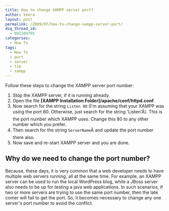 ```yaml
---
title: How to change XAMPP server port?
author: Veera
layout: post
permalink: /2009/07/how-to-change-xampp-server-port/
dsq_thread_id:
  - 891104795
categories:
  - How To
tags:
  - How To
  - port
  - server
  - tip
  - xampp
---
```


Follow these steps to change the XAMPP server port number:

1.  Stop the XAMPP server, if it is running already.
2.  Open the file **[XAMPP Installation Folder]/apache/conf/httpd.conf**.
3.  Now search for the string `Listen 80` (I'm assuming that your XAMPP was using the port 80. Otherwise, just search for the string 'Listen'Â). This is the port number which XAMPP uses. Change this 80 to any other number which you prefer.
4.  Then search for the string `ServerName`Â and update the port number there also.
5.  Now save and re-start XAMPP server and you are done.

## Why do we need to change the port number? 

Because, these days, it is very common that a web developer needs to have multiple web servers running, all at the same time. For example, an XAMPP server can be used to run the local WordPress blog, while a JBoss server also needs to be up for testing a java web applications. In such scenarios, if two or more servers are trying to use the same port number, then the late comer will fail to get the port. So, it becomes necessary to change any one server's port number to avoid the conflict.